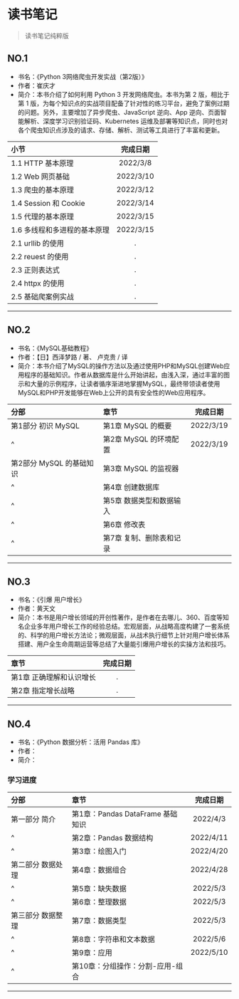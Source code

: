 # 读书笔记

> 读书笔记纯粹版

## NO.1

- 书名：《Python 3网络爬虫开发实战（第2版）》
- 作者：崔庆才
- 简介：本书介绍了如何利用 Python 3 开发网络爬虫。本书为第 2 版，相比于第 1 版，为每个知识点的实战项目配备了针对性的练习平台，避免了案例过期的问题。另外，主要增加了异步爬虫、JavaScript 逆向、App 逆向、页面智能解析、深度学习识别验证码、Kubernetes 运维及部署等知识点，同时也对各个爬虫知识点涉及的请求、存储、解析、测试等工具进行了丰富和更新。

|小节|完成日期|
|:----|:----:|
|1.1 HTTP 基本原理|2022/3/8|
|1.2 Web 网页基础|2022/3/10|
|1.3 爬虫的基本原理|2022/3/12|
|1.4 Session 和 Cookie |2022/3/14|
|1.5 代理的基本原理|2022/3/15|
|1.6 多线程和多进程的基本原理|2022/3/15|
|2.1 urllib 的使用|.|
|2.2 reuest 的使用|.|
|2.3 正则表达式|.|
|2.4 httpx 的使用|.|
|2.5 基础爬案例实战|.|

---

## NO.2

- 书名：《MySQL基础教程》
- 作者：【日】西泽梦路 / 著、   卢克贵 / 译
- 简介：本书介绍了MySQL的操作方法以及通过使用PHP和MySQL创建Web应用程序的基础知识。作者从数据库是什么开始讲起，由浅入深，通过丰富的图示和大量的示例程序，让读者循序渐进地掌握MySQL，最终带领读者使用MySQL和PHP开发能够在Web上公开的具有安全性的Web应用程序。

|分部|章节|完成日期|
|:----|:----|:----:|
|第1部分 初识 MySQL|第1章 MySQL 的概要|2022/3/19|
|^|第2章 MySQL 的环境配置|2022/3/19|
|第2部分 MySQL 的基础知识|第3章 MySQL 的监视器||
|^|第4章 创建数据库||
|^|第5章 数据类型和数据输入||
|^|第6章 修改表||
|^|第7章 复制、删除表和记录||

---

## NO.3

- 书名：《引爆 用户增长》
- 作者：黄天文
- 简介：本书是用户增长领域的开创性著作，是作者在去哪儿、360、百度等知名企业多年用户增长工作的经验总结。宏观层面，从战略高度构建了一套系统的、科学的用户增长方法论；微观层面，从战术执行细节上针对用户增长体系搭建、用户全生命周期运营等总结了大量能引爆用户增长的实操方法和技巧。

|章节|完成日期|
|:----|:----:|
|第1章 正确理解和认识增长|.|
|第2章 指定增长战略|.|

---

## NO.4

- 书名：《Python 数据分析：活用 Pandas 库》
- 作者：
- 简介：
  
### 学习进度

|分部|章节|完成日期|
|:----|:----|:----:|
|第一部分 简介|第1章：Pandas DataFrame 基础知识|2022/4/3|
|^|第2章：Pandas 数据结构|2022/4/11|
|^|第3章：绘图入门|2022/4/20|
|第二部分 数据处理|第4章：数据组合|2022/4/28|
|^|第5章：缺失数据|2022/5/3|
|^|第6章：整理数据|2022/5/3|
|第三部分 数据整理|第7章：数据类型|2022/5/3|
|^|第8章：字符串和文本数据|2022/5/6|
|^|第9章：应用|2022/5/10|
|^|第10章：分组操作：分割-应用-组合|

---
